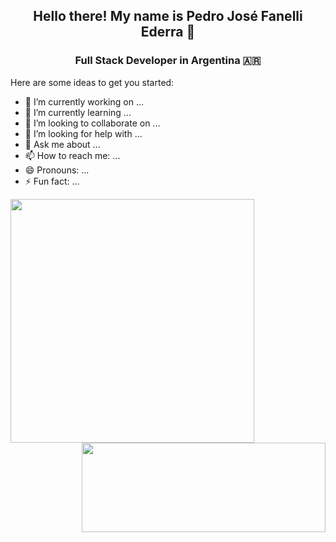

<div align="center">
  
  ## Hello there! My name is Pedro José Fanelli Ederra 🧐

</div>

<div align="center">
  
  ### Full Stack Developer in Argentina 🇦🇷

</div>

Here are some ideas to get you started:

- 🔭 I’m currently working on ...
- 🌱 I’m currently learning ...
- 👯 I’m looking to collaborate on ...
- 🤔 I’m looking for help with ...
- 💬 Ask me about ...
- 📫 How to reach me: ...
- 😄 Pronouns: ...
- ⚡ Fun fact: ...



<a href="https://github.com/anuraghazra/github-readme-stats" style="margin-right:385px">
  <img style="width:390px" align="left" src="https://github-readme-stats.vercel.app/api?username=pedrofanelli&count_private=true&show_icons=true&theme=radical" />
</a>

<a href="https://github.com/anuraghazra/convoychat" >
  <img style="width:390px;height:143px" align="right" src="https://github-readme-stats.vercel.app/api/top-langs/?username=pedrofanelli&layout=compact" />
</a>
